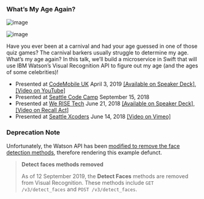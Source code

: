 ### What’s My Age Again?

![image](https://github.com/DevWithTheHair/Conference-Talks/assets/31429468/43981bc9-820e-4eec-ba17-285739e168b2)

![image](https://github.com/DevWithTheHair/Conference-Talks/assets/31429468/04a7eb47-e8cc-4005-b071-65d017b87529)

Have you ever been at a carnival and had your age guessed in one of those quiz games? The carnival barkers usually struggle to determine my age. What’s my age again? In this talk, we’ll build a microservice in Swift that will use IBM Watson’s Visual Recognition API to figure out my age (and the ages of some celebrities)!

- Presented at [CodeMobile UK](http://www.codemobile.co.uk/) April 3, 2019 [[Available on Speaker Deck]](https://speakerdeck.com/devwiththehair/whats-my-age-again), [[Video on YouTube]](https://www.youtube.com/watch?v=PEIEjaNx7zY)
- Presented at [Seattle Code Camp](https://seattle.codecamp.us/) September 15, 2018
- Presented at [We RISE Tech](https://werise.tech/sessions/2018/6/3/whats-my-age-again) June 21, 2018 [[Available on Speaker Deck]](https://speakerdeck.com/devwiththehair/whats-my-age-again), [[Video on Recall Act]](https://www.recallact.com/presentation/whats-my-age-again)
- Presented at [Seattle Xcoders](http://seattlexcoders.org/) June 14, 2018 [[Video on Vimeo]](https://vimeo.com/276782753)

### Deprecation Note

Unfortunately, the Watson API has been [modified to remove the face detection methods](https://cloud.ibm.com/docs/services/visual-recognition?topic=visual-recognition-release-notes#12-september-2019), therefore rendering this example defunct.

> **Detect faces methods removed**
>
> As of 12 September 2019, the **Detect Faces** methods are removed from Visual Recognition. These methods include `GET /v3/detect_faces` and `POST /v3/detect_faces`.
